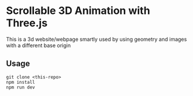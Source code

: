 # Scrollable 3D Animation with Three.js

This is a 3d website/webpage smartly used by using geometry and images with a different base origin
## Usage

```
git clone <this-repo>
npm install
npm run dev
```
